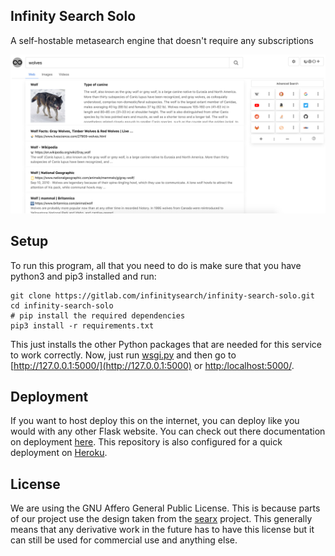 ## Infinity Search Solo
A self-hostable metasearch engine that doesn't require any subscriptions

![Infinity Search Preview](static/images/preview.png) 

## Setup 

To run this program, all that you need to do is make sure that you have python3 and pip3 installed
and run:
```shell script
git clone https://gitlab.com/infinitysearch/infinity-search-solo.git
cd infinity-search-solo
# pip install the required dependencies
pip3 install -r requirements.txt
```
This just installs the other Python packages that are needed for this service to work correctly.
Now, just run [wsgi.py](wsgi.py) and then go to [http://127.0.0.1:5000/](http://127.0.0.1:5000) or [http:/localhost:5000/](http://localhost:5000).

## Deployment 
If you want to host deploy this on the internet, you can deploy like you would with any other Flask website. You can 
check out there documentation on deployment [here](https://flask.palletsprojects.com/en/1.1.x/deploying). This
repository is also configured for a quick deployment on [Heroku](https://www.heroku.com).

## License
We are using the GNU Affero General Public License. This is because parts of our project use the design 
taken from the [searx](https://asciimoo.github.io/searx) project. This generally means that any derivative
work in the future has to have this license but it can still be used for commercial use and anything 
else. 
